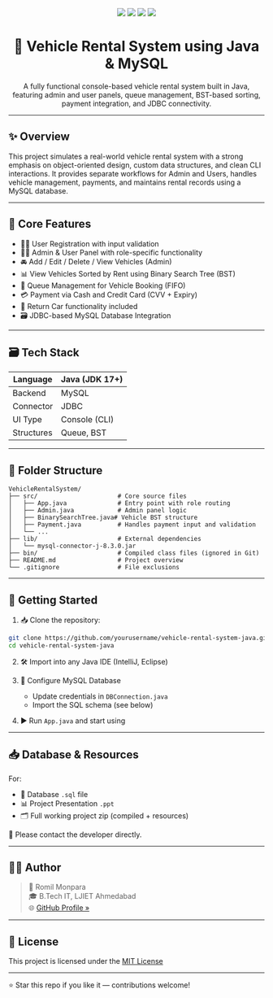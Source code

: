 <!-- Banner -->
<p align="center">
  <img src="https://img.shields.io/badge/Java-Project-blue?style=for-the-badge&logo=java" />
  <img src="https://img.shields.io/badge/MySQL-Database-green?style=for-the-badge&logo=mysql" />
  <img src="https://img.shields.io/badge/JDBC-Integration-orange?style=for-the-badge" />
  <img src="https://img.shields.io/badge/License-MIT-yellow?style=for-the-badge" />
</p>

<h1 align="center">🚗 Vehicle Rental System using Java & MySQL</h1>
<p align="center">
  A fully functional console-based vehicle rental system built in Java, featuring admin and user panels, queue management, BST-based sorting, payment integration, and JDBC connectivity.
</p>

---

## ✨ Overview

This project simulates a real-world vehicle rental system with a strong emphasis on object-oriented design, custom data structures, and clean CLI interactions. It provides separate workflows for Admin and Users, handles vehicle management, payments, and maintains rental records using a MySQL database.

---

## 🔧 Core Features

- 🧍‍♂️ User Registration with input validation
- 🧑‍💼 Admin & User Panel with role-specific functionality
- 🚘 Add / Edit / Delete / View Vehicles (Admin)
- 📊 View Vehicles Sorted by Rent using Binary Search Tree (BST)
- 🧾 Queue Management for Vehicle Booking (FIFO)
- 💳 Payment via Cash and Credit Card (CVV + Expiry)
- 🔁 Return Car functionality included
- 🗃️ JDBC-based MySQL Database Integration

---

## 🗃️ Tech Stack

| Language   | Java (JDK 17+) |
|------------|----------------|
| Backend    | MySQL          |
| Connector  | JDBC           |
| UI Type    | Console (CLI)  |
| Structures | Queue, BST     |

---

## 📁 Folder Structure

```
VehicleRentalSystem/
├── src/                      # Core source files
│   ├── App.java              # Entry point with role routing
│   ├── Admin.java            # Admin panel logic
│   ├── BinarySearchTree.java# Vehicle BST structure
│   ├── Payment.java          # Handles payment input and validation
│   └── ...
├── lib/                      # External dependencies
│   └── mysql-connector-j-8.3.0.jar
├── bin/                      # Compiled class files (ignored in Git)
├── README.md                 # Project overview
└── .gitignore                # File exclusions
```

---

## 🚀 Getting Started

1. 📥 Clone the repository:
```bash
git clone https://github.com/yourusername/vehicle-rental-system-java.git
cd vehicle-rental-system-java
```

2. 🛠 Import into any Java IDE (IntelliJ, Eclipse)

3. 🧩 Configure MySQL Database
   - Update credentials in `DBConnection.java`
   - Import the SQL schema (see below)

4. ▶️ Run `App.java` and start using

---

## 📥 Database & Resources

For:
- 🔐 Database `.sql` file
- 📊 Project Presentation `.ppt`
- 🗂️ Full working project zip (compiled + resources)

📩 Please contact the developer directly.

---

## 👨‍💻 Author

> 🚀 Romil Monpara  
> 🎓 B.Tech IT, LJIET Ahmedabad  
> 🌐 [GitHub Profile »](https://github.com/romilmonpara)

---

## 📄 License

This project is licensed under the [MIT License](LICENSE)

---

⭐ Star this repo if you like it — contributions welcome!
